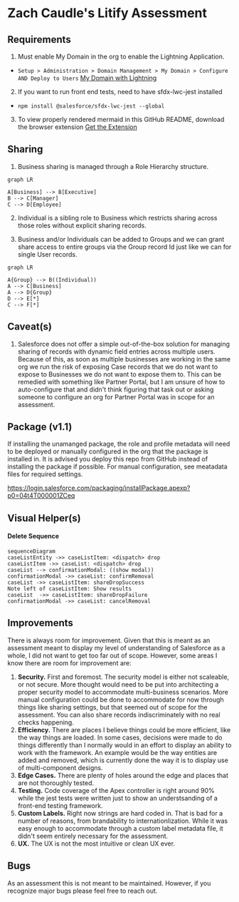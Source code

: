 # Zach Caudle's Litify Assessment

## Requirements

1. Must enable My Domain in the org to enable the Lightning Application.
 * `Setup > Administration > Domain Management > My Domain > Configure AND Deploy to Users`
 [My Domain with Lightning](https://developer.salesforce.com/docs/atlas.en-us.lightning.meta/lightning/intro_reqs_my_domain.htm)
 
2. If you want to run front end tests, need to have sfdx-lwc-jest installed
 * `npm install @salesforce/sfdx-lwc-jest --global`
3. To view properly rendered mermaid in this GitHub README, download the browser extension
 [Get the Extension](https://chrome.google.com/webstore/detail/github-%20-mermaid/goiiopgdnkogdbjmncgedmgpoajilohe?hl=en)

## Sharing

1. Business sharing is managed through a Role Hierarchy structure.

```mermaid
graph LR

A[Business] --> B[Executive]
B --> C[Manager]
C --> D[Employee]
```

2. Individual is a sibling role to Business which restricts sharing across those roles without explicit sharing records.
  
3. Business and/or Individuals can be added to Groups and we can grant share access to entire groups via the Group record Id just like we can for single User records.

```mermaid
graph LR 

A{Group} --> B((Individual))
A --> C[Business]
A --> D{Group}
D --> E[*]
C --> F[*]
```

## Caveat(s) 

1. Salesforce does not offer a simple out-of-the-box solution for managing sharing of records with dynamic field entries across multiple users. Because of this, as soon as multiple businesses are working in the same org we run the risk of exposing Case records that we do not want to expose to Businesses we do not want to expose them to. This can be remedied with something like Partner Portal, but I am unsure of how to auto-configure that and didn't think figuring that task out or asking someone to configure an org for Partner Portal was in scope for an assessment.

## Package (v1.1)

If installing the unamanged package, the role and profile metadata will need to be deployed or manually configured in the org that the package is installed in. It is advised you deploy this repo from GitHub instead of installing the package if possible. For manual configuration, see meatadata files for required settings.

https://login.salesforce.com/packaging/installPackage.apexp?p0=04t4T000001ZCeq

## Visual Helper(s)

#### Delete Sequence

```mermaid
sequenceDiagram
caseListEntity ->> caseListItem: <dispatch> drop
caseListItem ->> caseList: <dispatch> drop
caseList --> confirmationModal: ((show modal))
confirmationModal ->> caseList: confirmRemoval
caseList ->> caseListItem: shareDropSuccess
Note left of caseListItem: Show results
caseList  ->> caseListItem: shareDropFailure
confirmationModal ->> caseList: cancelRemoval
```

## Improvements
There is always room for improvement. Given that this is meant as an assessment meant to display my level of understanding of Salesforce as a whole, I did not want to get too far out of scope. However, some areas I know there are room for improvement are:

1. __Security.__ First and foremost. The security model is either not scaleable, or not secure. More thought would need to be put into architecting a proper security model to accommodate multi-business scenarios. More manual configuration could be done to accommodate for now through things like sharing settings, but that seemed out of scope for the assessment. You can also share records indiscriminately with no real checks happening. 
2. __Efficiency.__ There are places I believe things could be more efficient, like the way things are loaded. In some cases, decisions were made to do things differently than I normally would in an effort to display an ability to work with the framework. An example would be the way entities are added and removed, which is currently done the way it is to display use of multi-component designs.
3. __Edge Cases.__ There are plenty of holes around the edge and places that are not thoroughly tested.
4. __Testing.__ Code coverage of the Apex controller is right around 90% while the jest tests were written just to show an understsanding of a front-end testing framework.
5. __Custom Labels.__ Right now strings are hard coded in. That is bad for a number of reasons, from brandability to internationlization. While it was easy enough to accommodate through a custom label metadata file, it didn't seem entirely necessary for the assessment.
6. __UX.__ The UX is not the most intuitive or clean UX ever.

## Bugs
As an assessment this is not meant to be maintained. However, if you recognize major bugs please feel free to reach out.